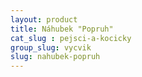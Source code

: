 ```yaml
---
layout: product
title: Náhubek "Popruh"
cat_slug : pejsci-a-kocicky
group_slug: vycvik
slug: nahubek-popruh
---
```




